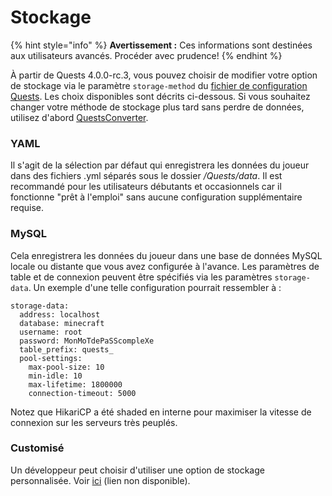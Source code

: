 # Stockage

{% hint style="info" %}
**Avertissement :** Ces informations sont destinées aux utilisateurs avancés. Procéder avec prudence!
{% endhint %}

À partir de Quests 4.0.0-rc.3, vous pouvez choisir de modifier votre option de stockage via le paramètre `storage-method` du [fichier de configuration Quests](https://pikamug.gitbook.io/quests/v/french-francais/configuration/configuration). Les choix disponibles sont décrits ci-dessous. Si vous souhaitez changer votre méthode de stockage plus tard sans perdre de données, utilisez d'abord [QuestsConverter](https://github.com/PikaMug/QuestsConverter).

### YAML

Il s'agit de la sélection par défaut qui enregistrera les données du joueur dans des fichiers .yml séparés sous le dossier _/Quests/data_. Il est recommandé pour les utilisateurs débutants et occasionnels car il fonctionne "prêt à l'emploi" sans aucune configuration supplémentaire requise.

### MySQL

Cela enregistrera les données du joueur dans une base de données MySQL locale ou distante que vous avez configurée à l'avance. Les paramètres de table et de connexion peuvent être spécifiés via les paramètres `storage-data`. Un exemple d'une telle configuration pourrait ressembler à :

```
storage-data:
  address: localhost
  database: minecraft
  username: root
  password: MonMoTdePaSScompleXe
  table_prefix: quests_
  pool-settings:
    max-pool-size: 10
    min-idle: 10
    max-lifetime: 1800000
    connection-timeout: 5000
```

Notez que HikariCP a été shaded en interne pour maximiser la vitesse de connexion sur les serveurs très peuplés.

### Customisé

Un développeur peut choisir d'utiliser une option de stockage personnalisée. Voir [ici](https://github.com/PikaMug/Quests/tree/main/core/src/main/java/me/blackvein/quests/storage/implementation/custom) (lien non disponible).
